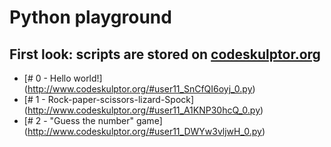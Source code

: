 Python playground
===

First look: scripts are stored on [codeskulptor.org](www.codeskulptor.org)
---
- [# 0 - Hello world!] (http://www.codeskulptor.org/#user11_SnCfQI6oyj_0.py)
- [# 1 - Rock-paper-scissors-lizard-Spock] (http://www.codeskulptor.org/#user11_A1KNP30hcQ_0.py)
- [# 2 - "Guess the number" game] (http://www.codeskulptor.org/#user11_DWYw3vljwH_0.py)
